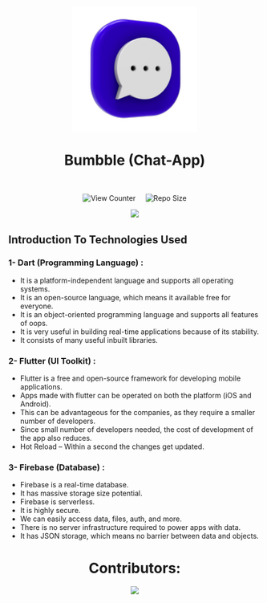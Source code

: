 <!-- <img align="center" src="https://raw.githubusercontent.com/mg-app/utkarsh-00007/Chat.png"/> -->
<div align = center>
<img src='chaticon.png' width='250' align='center'>
 

# Bumbble (Chat-App)
    
<br>

<!-- ## A new Flutter project. -->



![View Counter](https://komarev.com/ghpvc/?username=mg-app&label=View%20Counter&color=red&style=flat) &nbsp; &nbsp; ![Repo Size](https://img.shields.io/github/repo-size/utkarsh-00007/mg_app?color=purple)

<p algin = "center"><a href="https://github.com/utkarsh-00007/readme-typing-svg"><img src="https://readme-typing-svg.herokuapp.com/?lines=It%20is%20a%20Chat%20App%20;It%20is%20made%20using%20Flutter%20and%20Dart%20;&font=Fira%20Code&left=true&width=440&height=45&color=DodgerBlue&vleft=true&size=22"></a>
</p>
  </div>

<!-- ## Getting Started

This project is a starting point for a Flutter application.

A few resources to get you started if this is your first Flutter project:

- [Lab: Write your first Flutter app](https://docs.flutter.dev/get-started/codelab)
- [Cookbook: Useful Flutter samples](https://docs.flutter.dev/cookbook)

For help getting started with Flutter development, view the
[online documentation](https://docs.flutter.dev/), which offers tutorials,
samples, guidance on mobile development, and a full API reference. -->

  
## Introduction To Technologies Used 
###  1- Dart (Programming Language) :
- It is a platform-independent language and supports all operating systems.
- It is an open-source language, which means it available free for everyone.
- It is an object-oriented programming language and supports all features of oops.
- It is very useful in building real-time applications because of its stability.
- It consists of many useful inbuilt libraries.

### 2- Flutter (UI Toolkit) : 
- Flutter is a free and open-source framework for developing mobile applications.
- Apps made with flutter can be operated on both the platform (iOS and Android).
- This can be advantageous for the companies, as they require a smaller number of developers.
- Since small number of developers needed, the cost of development of the app also reduces.
- Hot Reload – Within a second the changes get updated.

### 3- Firebase (Database) :
- Firebase is a real-time database.
- It has massive storage size potential.
- Firebase is serverless.
- It is highly secure.
- We can easily access data, files, auth, and more.
- There is no server infrastructure required to power apps with data.
- It has JSON storage, which means no barrier between data and objects.

<div align = center>

# Contributors:

<a href="https://github.com/Arjun2002tiwari/mg_app/graphs/contributors" target="blank"> <img src="https://contrib.rocks/image?repo=Arjun2002tiwari/mg_app&max=500" /></a>

</div>
